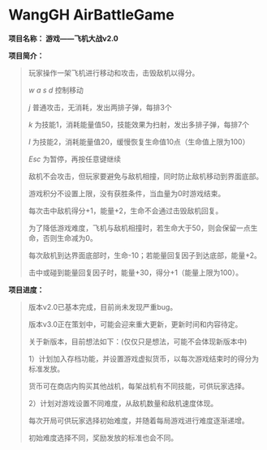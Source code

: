 # WangGH  AirBattleGame

**项目名称：           游戏——飞机大战v2.0**

**项目简介：**
  
  > 玩家操作一架飞机进行移动和攻击，击毁敌机以得分。
  > 
  > *w a s d* 控制移动
  >
  > *j*  普通攻击，无消耗，发出两排子弹，每排3个
  >
  > *k* 为技能1，消耗能量值50，技能效果为扫射，发出多排子弹，每排7个
  >
  > *l*  为技能2，消耗能量值20，缓慢恢复生命值10点（生命值上限为100）
  >
  > *Esc* 为暂停，再按任意键继续 
  >
  > 敌机不会攻击，但玩家要避免与敌机相撞，同时防止敌机移动到界面底部。 
  >
  > 游戏积分不设置上限，没有获胜条件，当血量为0时游戏结束。
  >
  > 每次击中敌机得分+1，能量+2，生命不会通过击毁敌机回复。
  >
  > 为了降低游戏难度，飞机与敌机相撞时，若生命大于50，则会保留一点生命，否则生命减为0。
  >
  > 每次敌机到达界面底部时，生命-10；若能量回复因子到达底部，能量+2。
  >
  > 击中或碰到能量回复因子时，能量+30，得分+1（能量上限为100）。

**项目进度：**

  > 版本v2.0已基本完成，目前尚未发现严重bug。
  >
  > 版本v3.0正在策划中，可能会迎来重大更新，更新时间和内容待定。
  >
  > 关于新版本，目前想法如下：(仅仅只是想法，可能不会体现新版本中)
  >
  > 1）计划加入存档功能，并设置游戏虚拟货币，以每次游戏结束时的得分为标准发放。
  >
  >    货币可在商店内购买其他战机，每架战机有不同技能，可供玩家选择。
  >    
  > 2）计划对游戏设置不同难度，从敌机数量和敌机速度体现。
  >
  >    每次开局可供玩家选择初始难度，并随着每局游戏进行难度逐渐递增。
  >    
  >    初始难度选择不同，奖励发放的标准也会不同。
